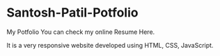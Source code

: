 # Santosh-Patil-Potfolio
My Potfolio You can check my online Resume Here.

It is a very responsive website developed using HTML, CSS, JavaScript.
